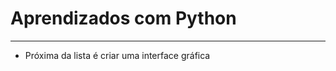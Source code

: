 # Aprendizados com Python
---------------------------------

- Próxima da lista é criar uma interface gráfica
